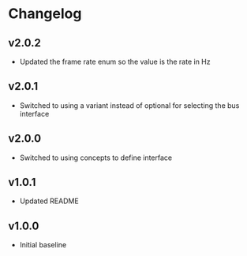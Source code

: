 # Changelog

## v2.0.2
- Updated the frame rate enum so the value is the rate in Hz

## v2.0.1
- Switched to using a variant instead of optional for selecting the bus interface

## v2.0.0
- Switched to using concepts to define interface

## v1.0.1
- Updated README

## v1.0.0
- Initial baseline
